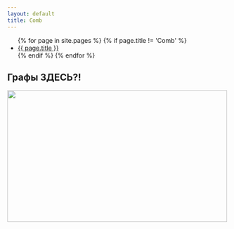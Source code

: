 ```yaml
---
layout: default
title: Comb
---
```


<ul>
  {% for page in site.pages %}
    {% if page.title != 'Comb' %}
        <li>
        <a href="{{ site.baseurl }}{{ page.url }}">{{ page.title }}</a>
        </li>
    {% endif %}
  {% endfor %}
</ul>


## Графы ЗДЕСЬ?!
<img src="https://i.ytimg.com/vi/v7yYeeQiI8A/maxresdefault.jpg" width="500" height="300">